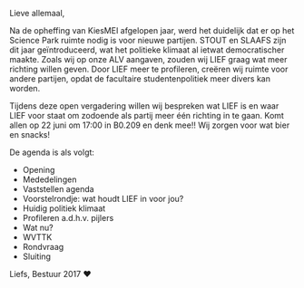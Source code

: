 Lieve allemaal,

Na de opheffing van KiesMEI afgelopen jaar, werd het duidelijk dat er op het Science Park ruimte nodig is voor nieuwe partijen. STOUT en SLAAFS zijn dit jaar geïntroduceerd, wat het politieke klimaat al ietwat democratischer maakte. Zoals wij op onze ALV aangaven, zouden wij LIEF graag wat meer richting willen geven. Door LIEF meer te profileren, creëren wij ruimte voor andere partijen, opdat de facultaire studentenpolitiek meer divers kan worden.

Tijdens deze open vergadering willen wij bespreken wat LIEF is en waar LIEF voor staat om zodoende als partij meer één richting in te gaan. Komt allen op 22 juni om 17:00 in B0.209 en denk mee!! Wij zorgen voor wat bier en snacks!

De agenda is als volgt:

 * Opening
 * Mededelingen
 * Vaststellen agenda
 * Voorstelrondje: wat houdt LIEF in voor jou?
 * Huidig politiek klimaat
 * Profileren a.d.h.v. pijlers
 * Wat nu?
 * WVTTK
 * Rondvraag
 * Sluiting

Liefs,
Bestuur 2017 ♥

